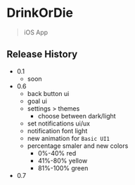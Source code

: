 # DrinkOrDie
> iOS App
## Release History
* 0.1
    * soon
* 0.6
    * back button ui
    * goal ui
    * settings > themes
        * choose between dark/light
    * set notifications ui/ux
    * notification font light 
    * new animation for `Basic UI1`
    * percentage smaler and new colors
        * 0%-40% red
        * 41%-80% yellow
        * 81%-100% green
* 0.7
